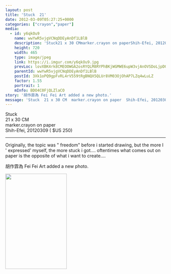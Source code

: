 ```yaml
---
layout: post
title: 'Stuck  21' 
date: 2012-03-09T05:27:25+0000 
categories: ["crayon","paper"] 
media:
  - id: y6qkOu9
    name: wwYwR5vjgVCNqDDEyAnDf1LBlB
    description: 'Stuck21 x 30 CMmarker.crayon on paperShih-Efei, 20120309    $US  250------------------------------------------------Originally, the topic was " freedom" before i started drawing, but the more I ' expressed' myself, the more stuck i got.... oftentimes what comes out on paper is the opposite of what i want to create....'   
    height: 720
    width: 465
    type: image/jpeg
    link: https://i.imgur.com/y6qkOu9.jpg
    prevLoc: lovXBK4rk8CMEOOWGA2osRYQLM8RYPhBKjWGMWE6upW3vjAnOVSDoLjpD0DvTLWO9q4RvZI7oxWXlGBMSmgQQPDDr9UgW9B2ENJJcv3AV7ALy7HoOLDPW1Llu5nz6wZ94OcpjE08vnP2Fk7rLwZZ69h063gByMM7s13A281AWATvGJNy84k3IWjEX758mNIXjxByLEkYFrvKWOo29pTyJ7LrXP1gHERKw2AKVQcwGYLPyql0
    parentId: wwYwR5vjgVCNqDDEyAnDf1LBlB
    postId: 3Xk1oPQ9gpFvRL4rV559tRgBNQX5QLUr8VM03OjOhAP7LZq4wLuLZ
    factor: 1.55
    portrait: 1
    mInfo: BDO4C0FjQLZlaCO
story: '胡作霏為 Fei Fei Art added a new photo.'  
message: 'Stuck  21 x 30 CM  marker.crayon on paper  Shih-Efei, 20120309    $US  250    ------------------------------------------------  Originally, the topic was " freedom" before i started drawing, but the more I ' expressed' myself, the more stuck i got.... oftentimes what comes out on paper is the opposite of what i want to create....'  
---
```


Stuck  
21 x 30 CM  
marker.crayon on paper  
Shih-Efei, 20120309   ( $US  250)  
  
------------------------------------------------  
Originally, the topic was " freedom" before i started drawing, but the more I ' expressed' myself, the more stuck i got.... oftentimes what comes out on paper is the opposite of what i want to create....
 
 
[//]: #story:
胡作霏為 Fei Fei Art added a new photo.


[//]: #media:  
<a href="https://i.imgur.com/y6qkOu9.jpg"><img src="https://i.imgur.com/y6qkOu9.jpg" height="300" width="193" /></a> 
 
